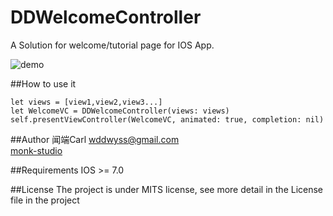 # DDWelcomeController
A Solution for welcome/tutorial page for IOS App.

![demo](https://github.com/wddwycc/DDWelcomeController/blob/master/demo.gif)


##How to use it
```
let views = [view1,view2,view3...]
let WelcomeVC = DDWelcomeController(views: views)
self.presentViewController(WelcomeVC, animated: true, completion: nil)
```

##Author 
闻端Carl 
wddwyss@gmail.com  
[monk-studio](http://www.monk-studio.com)

##Requirements
IOS >= 7.0

##License 
The project is under MITS license, see more detail in the License file in the project

